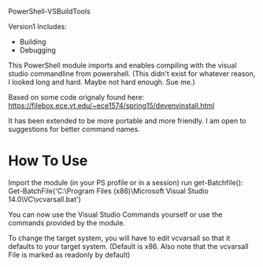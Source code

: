 PowerShell-VSBuildTools

Version1
Includes:
 - Building
 - Debugging

This PowerShell module imports and enables compiling with the visual studio commandline from powershell. 
	(This didn't exist for whatever reason, I looked long and hard. Maybe not hard enough. Sue me.)


Based on some code orignaly found here:
https://filebox.ece.vt.edu/~ece1574/spring15/devenvinstall.html

It has been extended to be more portable and more friendly.
I am open to suggestions for better command names.

How To Use
==========
Import the module (in your PS profile or in a session)
run get-Batchfile():
	Get-BatchFile('C:\Program Files (x86)\Microsoft Visual Studio 14.0\VC\vcvarsall.bat')
	
You can now use the Visual Studio Commands yourself or use the commands provided by the module.

To change the target system, you will have to edit vcvarsall so that it defaults to your target system.
(Default is x86. Also note that the vcvarsall File is marked as readonly by default)

